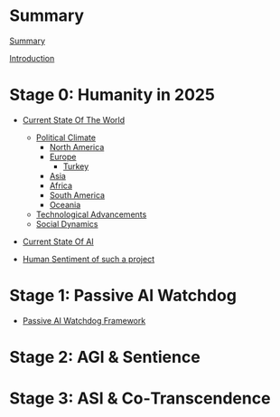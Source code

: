 # Summary

[Summary](README.md)

[Introduction](Introduction.md)

# Stage 0: Humanity in 2025

- [Current State Of The World](Stage_1/1_1_Current_State_Of_The_World.md)

  - [Political Climate]()
    - [North America]()
    - [Europe]()
      - [Turkey]()
    - [Asia]()
    - [Africa]()
    - [South America]()
    - [Oceania]()
  - [Technological Advancements]()
  - [Social Dynamics]()

- [Current State Of AI]()
- [Human Sentiment of such a project]()

# Stage 1: Passive AI Watchdog

- [Passive AI Watchdog Framework]()

# Stage 2: AGI & Sentience

# Stage 3: ASI & Co‐Transcendence
